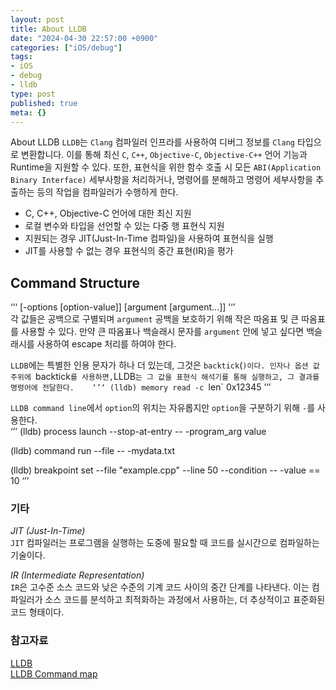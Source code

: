 ```yaml
---
layout: post
title: About LLDB
date: "2024-04-30 22:57:00 +0900"
categories: ["iOS/debug"]
tags:
- iOS
- debug
- lldb
type: post
published: true
meta: {}
---
```

About LLDB
`LLDB`는 `Clang` 컴파일러 인프라를 사용하여 디버그 정보를 `Clang` 타입으로 변환합니다. 이를 통해 최신 `C`, `C++`, `Objective-C`, `Objective-C++` 언어 기능과 Runtime을 지원할 수 있다. 또한, 표현식을 위한 함수 호출 시 모든 `ABI(Application Binary Interface)` 세부사항을 처리하거나, 명령어를 분해하고 명령어 세부사항을 추출하는 등의 작업을 컴파일러가 수행하게 한다. 

- C, C++, Objective-C 언어에 대한 최신 지원
- 로컬 변수와 타입을 선언할 수 있는 다중 행 표현식 지원
- 지원되는 경우 JIT(Just-In-Time 컴파일)을 사용하여 표현식을 실행
- JIT를 사용할 수 없는 경우 표현식의 중간 표현(IR)을 평가

## Command Structure
‘’‘
<noun> <verb> [-options [option-value]] [argument [argument...]]
’‘’  
각 값들은 공백으로 구별되며 `argument` 공백을 보호하기 위해 작은 따옴표 및 큰 따옴표를 사용할 수 있다. 만약 큰 따옴표나 백슬래시 문자를 `argument` 안에 넣고 싶다면 백슬래시를 사용하여 escape 처리를 하여야 한다. 

`LLDB`에는 특별한 인용 문자가 하나 더 있는데, 그것은 `backtick`(`)이다. 인자나 옵션 값 주위에 `backtick` 를 사용하면, `LLDB`는 그 값을 표현식 해석기를 통해 실행하고, 그 결과를 명령어에 전달한다.   
‘’‘
(lldb) memory read -c `len` 0x12345
’‘’

`LLDB command line`에서 `option`의 위치는 자유롭지만 `option`을 구분하기 위해 `-`를 사용한다.   
‘’’
(lldb) process launch --stop-at-entry -- -program_arg value

(lldb) command run --file -- -mydata.txt

(lldb) breakpoint set --file "example.cpp" --line 50 --condition -- -value == 10
‘’’

### 기타
*JIT (Just-In-Time)*   
`JIT` 컴파일러는 프로그램을 실행하는 도중에 필요할 때 코드를 실시간으로 컴파일하는 기술이다.

*IR (Intermediate Representation)*   
`IR`은 고수준 소스 코드와 낮은 수준의 기계 코드 사이의 중간 단계를 나타낸다. 이는 컴파일러가 소스 코드를 분석하고 최적화하는 과정에서 사용하는, 더 추상적이고 표준화된 코드 형태이다. 

### 참고자료
[LLDB](https://lldb.llvm.org/index.html)    
[LLDB Command map](https://lldb.llvm.org/use/map.html)